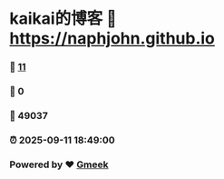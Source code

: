 # kaikai的博客 :link: https://naphjohn.github.io 
### :page_facing_up: [11](https://naphjohn.github.io/tag.html) 
### :speech_balloon: 0 
### :hibiscus: 49037 
### :alarm_clock: 2025-09-11 18:49:00 
### Powered by :heart: [Gmeek](https://github.com/Meekdai/Gmeek)
